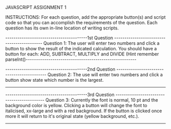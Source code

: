JAVASCRIPT ASSIGNMENT 1

INSTRUCTIONS:
For each question, add the appropriate button(s) and script code so that you can accomplish the requirements of the question.
Each question has its own in-line location of writing scripts.


----------------------------------------1st Question ------------------------------------------- 
Question 1:  The user will enter two numbers and click a button to show the result of the indicated
calculation. You should have a button for each: ADD, SUBTRACT, MULTIPLY and DIVIDE (Hint remember parseInt()------------------------------------------------------ 

----------------------------------------2nd Question -------------------------------------------
Question 2: The use will enter two numbers and click a button show state which number is the largest.
---------------------------------------- -------------------------------------------

----------------------------------------3rd Question -------------------------------------------
Question 3: Currently the font is normal, 10 pt and the background color is yellow.
Clicking a button will change the font to italicised, xx-large and with a red background.
If the button is clicked once more it will return to it's original state (yellow background, etc.).
---------------------------------------- -------------------------------------------

